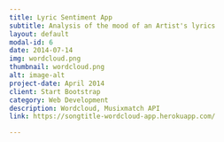 ```yaml
---
title: Lyric Sentiment App
subtitle: Analysis of the mood of an Artist's lyrics
layout: default
modal-id: 6
date: 2014-07-14
img: wordcloud.png
thumbnail: wordcloud.png
alt: image-alt
project-date: April 2014
client: Start Bootstrap
category: Web Development
description: Wordcloud, Musixmatch API
link: https://songtitle-wordcloud-app.herokuapp.com/

---
```


